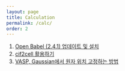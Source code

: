 ```yaml
---
layout: page
title: Calculation
permalink: /calc/
order: 2
---
```


1. [Open Babel (2.4.1) 업데이트 및 설치][1]
1. [cif2cell 활용하기][2]
2. [VASP, Gaussian에서 원자 위치 고정하는 방법][3]

[1]:	https://atomscience.github.io/2017/02/05/openbabel-2.4.1/ "Open Babel (2.4.1) 업데이트 및 설치"
[2]:	https://atomscience.github.io/2016/03/13/cif2cell/
[3]:	https://atomscience.github.io/2015/11/05/vaspgaussian-atomfix/
